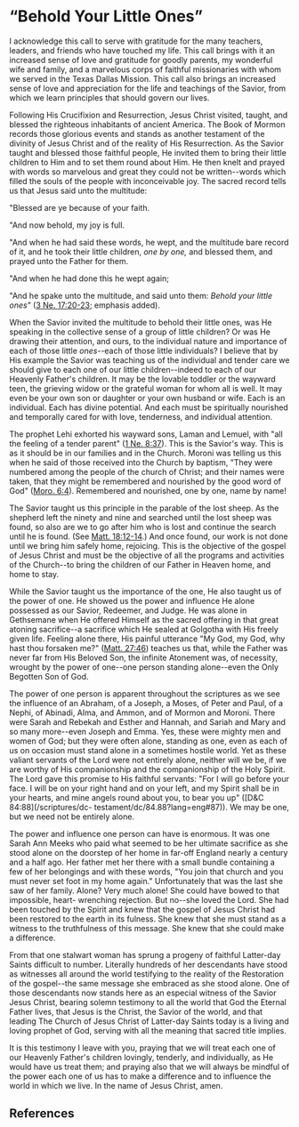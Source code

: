 # “Behold Your Little Ones”

I acknowledge this call to serve with gratitude for the many teachers,
leaders, and friends who have touched my life. This call brings with it an
increased sense of love and gratitude for goodly parents, my wonderful wife
and family, and a marvelous corps of faithful missionaries with whom we served
in the Texas Dallas Mission. This call also brings an increased sense of love
and appreciation for the life and teachings of the Savior, from which we learn
principles that should govern our lives.

Following His Crucifixion and Resurrection, Jesus Christ visited, taught, and
blessed the righteous inhabitants of ancient America. The Book of Mormon
records those glorious events and stands as another testament of the divinity
of Jesus Christ and of the reality of His Resurrection. As the Savior taught
and blessed those faithful people, He invited them to bring their little
children to Him and to set them round about Him. He then knelt and prayed with
words so marvelous and great they could not be written--words which filled the
souls of the people with inconceivable joy. The sacred record tells us that
Jesus said unto the multitude:

"Blessed are ye because of your faith.

"And now behold, my joy is full.

"And when he had said these words, he wept, and the multitude bare record of
it, and he took their little children, _one by one,_ and blessed them, and
prayed unto the Father for them.

"And when he had done this he wept again;

"And he spake unto the multitude, and said unto them: _Behold your little
ones"_ ([3 Ne. 17:20-23](/scriptures/bofm/3-ne/17.20-23?lang=eng#19); emphasis
added).

When the Savior invited the multitude to behold their little ones, was He
speaking in the collective sense of a group of little children? Or was He
drawing their attention, and ours, to the individual nature and importance of
each of those little _ones_--each of those little individuals? I believe that
by His example the Savior was teaching us of the individual and tender care we
should give to each one of our little children--indeed to each of our Heavenly
Father's children. It may be the lovable toddler or the wayward teen, the
grieving widow or the grateful woman for whom all is well. It may even be your
own son or daughter or your own husband or wife. Each is an individual. Each
has divine potential. And each must be spiritually nourished and temporally
cared for with love, tenderness, and individual attention.

The prophet Lehi exhorted his wayward sons, Laman and Lemuel, with "all the
feeling of a tender parent" ([1 Ne.
8:37](/scriptures/bofm/1-ne/8.37?lang=eng#36)). This is the Savior's way. This
is as it should be in our families and in the Church. Moroni was telling us
this when he said of those received into the Church by baptism, "They were
numbered among the people of the church of Christ; and their names were taken,
that they might be remembered and nourished by the good word of God" ([Moro.
6:4](/scriptures/bofm/moro/6.4?lang=eng#3)). Remembered and nourished, one by
one, name by name!

The Savior taught us this principle in the parable of the lost sheep. As the
shepherd left the ninety and nine and searched until the lost sheep was found,
so also are we to go after him who is lost and continue the search until he is
found. (See [Matt. 18:12-14](/scriptures/nt/matt/18.12-14?lang=eng#11).) And
once found, our work is not done until we bring him safely home, rejoicing.
This is the objective of the gospel of Jesus Christ and must be the objective
of all the programs and activities of the Church--to bring the children of our
Father in Heaven home, and home to stay.

While the Savior taught us the importance of the one, He also taught us of the
power of one. He showed us the power and influence He alone possessed as our
Savior, Redeemer, and Judge. He was alone in Gethsemane when He offered
Himself as the sacred offering in that great atoning sacrifice--a sacrifice
which He sealed at Golgotha with His freely given life. Feeling alone there,
His painful utterance "My God, my God, why hast thou forsaken me?" ([Matt.
27:46](/scriptures/nt/matt/27.46?lang=eng#45)) teaches us that, while the
Father was never far from His Beloved Son, the infinite Atonement was, of
necessity, wrought by the power of one--one person standing alone--even the
Only Begotten Son of God.

The power of one person is apparent throughout the scriptures as we see the
influence of an Abraham, of a Joseph, a Moses, of Peter and Paul, of a Nephi,
of Abinadi, Alma, and Ammon, and of Mormon and Moroni. There were Sarah and
Rebekah and Esther and Hannah, and Sariah and Mary and so many more--even
Joseph and Emma. Yes, these were mighty men and women of God; but they were
often alone, standing as one, even as each of us on occasion must stand alone
in a sometimes hostile world. Yet as these valiant servants of the Lord were
not entirely alone, neither will we be, if we are worthy of His companionship
and the companionship of the Holy Spirit. The Lord gave this promise to His
faithful servants: "For I will go before your face. I will be on your right
hand and on your left, and my Spirit shall be in your hearts, and mine angels
round about you, to bear you up" ([D&amp;C 84:88](/scriptures/dc-
testament/dc/84.88?lang=eng#87)). We may be one, but we need not be entirely
alone.

The power and influence one person can have is enormous. It was one Sarah Ann
Meeks who paid what seemed to be her ultimate sacrifice as she stood alone on
the doorstep of her home in far-off England nearly a century and a half ago.
Her father met her there with a small bundle containing a few of her
belongings and with these words, "You join that church and you must never set
foot in my home again." Unfortunately that was the last she saw of her family.
Alone? Very much alone! She could have bowed to that impossible, heart-
wrenching rejection. But no--she loved the Lord. She had been touched by the
Spirit and knew that the gospel of Jesus Christ had been restored to the earth
in its fulness. She knew that she must stand as a witness to the truthfulness
of this message. She knew that she could make a difference.

From that one stalwart woman has sprung a progeny of faithful Latter-day
Saints difficult to number. Literally hundreds of her descendants have stood
as witnesses all around the world testifying to the reality of the Restoration
of the gospel--the same message she embraced as she stood alone. One of those
descendants now stands here as an especial witness of the Savior Jesus Christ,
bearing solemn testimony to all the world that God the Eternal Father lives,
that Jesus is the Christ, the Savior of the world, and that leading The Church
of Jesus Christ of Latter-day Saints today is a living and loving prophet of
God, serving with all the meaning that sacred title implies.

It is this testimony I leave with you, praying that we will treat each one of
our Heavenly Father's children lovingly, tenderly, and individually, as He
would have us treat them; and praying also that we will always be mindful of
the power each one of us has to make a difference and to influence the world
in which we live. In the name of Jesus Christ, amen.

## References

